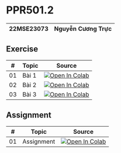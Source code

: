 # PPR501.2

| 22MSE23073 | Nguyễn Cương Trực | 
|-|-|

## Exercise
| # | Topic | Source |
|-|-|-|
| 01 | Bài 1 | [![Open In Colab](https://colab.research.google.com/assets/colab-badge.svg)](https://colab.research.google.com/drive/) |
| 02 | Bài 2 | [![Open In Colab](https://colab.research.google.com/assets/colab-badge.svg)](https://colab.research.google.com/drive/1iNFhIrSx_OyRiHb3N9YyXbnoZpE8wb6V?usp=share_link) |
| 03 | Bài 3 | [![Open In Colab](https://colab.research.google.com/assets/colab-badge.svg)](https://colab.research.google.com/drive/1wZMnE501sG7vLG3kfMQHFrpv37FhkOJv?usp=share_link) |

## Assignment
| # | Topic | Source |
|-|-|-|
| 01 | Assignment | [![Open In Colab](https://colab.research.google.com/assets/colab-badge.svg)](https://colab.research.google.com/drive/)|
